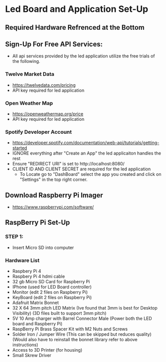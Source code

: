 # Led Board and Application Set-Up

## Required Hardware Refrenced at the Bottom

## Sign-Up For Free API Services:
- All api services provided by the led application utilize the free trials of the following. 
### Twelve Market Data
- https://twelvedata.com/pricing
- API key required for led application 
### Open Weather Map
- https://openweathermap.org/price
- API key required for led application
### Spotify Developer Account
- https://developer.spotify.com/documentation/web-api/tutorials/getting-started
- IGNORE everything after "Create an App" the led applicaiton handles the rest
- Ensure "REDIRECT URI" is set to http://localhost:8080/
- CLIENT ID AND CLIENT SECRET are required for the led application
    - To Locate go to "DashBoard" select the app you created and click on "Settings" in the top right corner.

## Download Raspberry Pi Imager
- https://www.raspberrypi.com/software/

## RaspBerry Pi Set-Up
### STEP 1:
- Insert Micro SD into computer





### Hardware List
- Raspbery Pi 4
- Raspbery Pi 4 hdmi cable
- 32 gb Micro SD Card for Raspberry Pi
- IPhone (used for LED Board controller)
- Monitor (edit 2 files on Raspberry Pi)
- KeyBoard (edit 2 files on Raspberry Pi)
- Adafruit Matrix Bonnet
- 32 X 64 3mm pitch LED Matrix (Ive found that 3mm is best for Desktop Visibility) (3D files built to support 3mm pitch)
- 5V 10 Amp charger with Barrel Connector Male (Power both the LED board and Raspberry Pi)
- RaspBerry Pi Brass Spacer Kit with M2 Nuts and Screws
- Solder Iron / Jumper Wire (This can be skipped but reduces quality) (Would also have to reinstall the bonnet library refer to above instructions)
- Access to 3D Printer (for housing)
- Small Skrew Driver
